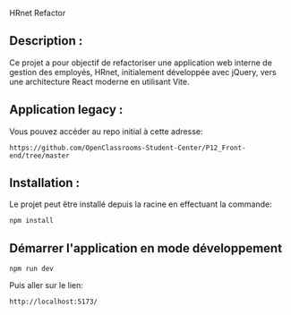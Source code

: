 HRnet Refactor

## Description :

Ce projet a pour objectif de refactoriser une application web interne de gestion des employés, HRnet, initialement développée avec jQuery, vers une architecture React moderne en utilisant Vite. 

## Application legacy :

Vous pouvez accéder au repo initial à cette adresse:

```
https://github.com/OpenClassrooms-Student-Center/P12_Front-end/tree/master
```

## Installation :

Le projet peut être installé depuis la racine en effectuant la commande:

```
npm install
```

## Démarrer l'application en mode développement 

```
npm run dev
```

Puis aller sur le lien:

```
http://localhost:5173/
```
